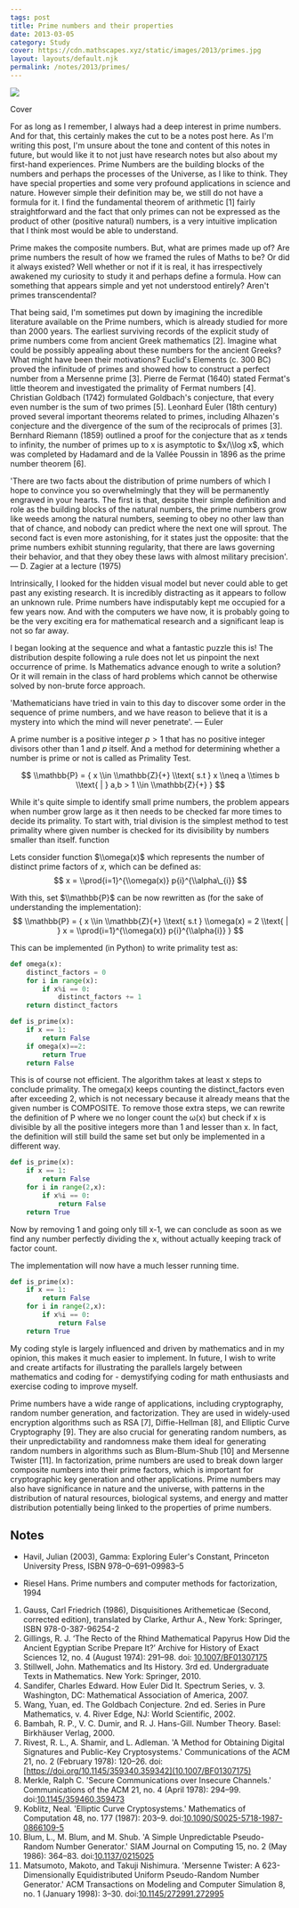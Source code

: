 ```yaml
---
tags: post
title: Prime numbers and their properties
date: 2013-03-05
category: Study
cover: https://cdn.mathscapes.xyz/static/images/2013/primes.jpg
layout: layouts/default.njk
permalink: /notes/2013/primes/
--- 
```


<img src="https://cdn.mathscapes.xyz/static/images/2013/primes.jpg"/>

Cover 

For as long as I remember, I always had a deep interest in prime numbers. And for that, this certainly makes the cut to be a notes post here. As I'm writing this post, I'm unsure about the tone and content of this notes in future, but would like it to not just have research notes but also about my first-hand experiences. Prime Numbers are the building blocks of the numbers and perhaps the processes of the Universe, as I like to think. They have special properties and some very profound applications in science and nature. However simple their definition may be, we still do not have a formula for it. I find the fundamental theorem of arithmetic [1] fairly straightforward and the fact that only primes can not be expressed as the product of other (positive natural) numbers, is a very intuitive implication that I think most would be able to understand.

Prime makes the composite numbers. But, what are primes made up of? Are prime numbers the result of how we framed the rules of Maths to be? Or did it always existed? Well whether or not if it is real, it has irrespectively awakened my curiosity to study it and perhaps define a formula. How can something that appears simple and yet not understood entirely? Aren't primes transcendental?

That being said, I'm sometimes put down by imagining the incredible literature available on the Prime numbers, which is already studied for more than 2000 years. The earliest surviving records of the explicit study of prime numbers come from ancient Greek mathematics [2]. Imagine what could be possibly appealing about these numbers for the ancient Greeks? What might have been their motivations? Euclid's Elements (c. 300 BC) proved the infinitude of primes and showed how to construct a perfect number from a Mersenne prime [3]. Pierre de Fermat (1640) stated Fermat's little theorem and investigated the primality of Fermat numbers [4]. Christian Goldbach (1742) formulated Goldbach's conjecture, that every even number is the sum of two primes [5]. Leonhard Euler (18th century) proved several important theorems related to primes, including Alhazen's conjecture and the divergence of the sum of the reciprocals of primes [3]. Bernhard Riemann (1859) outlined a proof for the conjecture that as $x$ tends to infinity, the number of primes up to x is asymptotic to $x/\\log x$, which was completed by Hadamard and de la Vallée Poussin in 1896 as the prime number theorem [6].

'There are two facts about the distribution of prime numbers of which I hope to convince you so overwhelmingly that they will be permanently engraved in your hearts. The first is that, despite their simple definition and role as the building blocks of the natural numbers, the prime numbers grow like weeds among the natural numbers, seeming to obey no other law than that of chance, and nobody can predict where the next one will sprout. The second fact is even more astonishing, for it states just the opposite: that the prime numbers exhibit stunning regularity, that there are laws governing their behavior, and that they obey these laws with almost military precision'. — D. Zagier at a lecture (1975)

Intrinsically, I looked for the hidden visual model but never could able to get past any existing research. It is incredibly distracting as it appears to follow an unknown rule. Prime numbers have indisputably kept me occupied for a few years now. And with the computers we have now, it is probably going to be the very exciting era for mathematical research and a significant leap is not so far away.

I began looking at the sequence and what a fantastic puzzle this is! The distribution despite following a rule does not let us pinpoint the next occurrence of prime. Is Mathematics advance enough to write a solution? Or it will remain in the class of hard problems which cannot be otherwise solved by non-brute force approach.

'Mathematicians have tried in vain to this day to discover some order in the sequence of prime numbers, and we have reason to believe that it is a mystery into which the mind will never penetrate'. — Euler

A prime number is a positive integer $p>1$ that has no positive integer divisors other than $1$ and $p$ itself. And a method for determining whether a number is prime or not is called as Primality Test.

$$ \\mathbb{P} = { x \\in \\mathbb{Z}{+} \\text{ s.t } x \\neq a \\times b \\text{ | } a,b > 1 \\in \\mathbb{Z}{+} } $$

While it's quite simple to identify small prime numbers, the problem appears when number grow large as it then needs to be checked far more times to decide its primality. To start with, trial division is the simplest method to test primality where given number is checked for its divisibility by numbers smaller than itself. function

Lets consider function $\\omega(x)$ which represents the number of distinct prime factors of $x$, which can be defined as: $$ x = \\prod{i=1}^{\\omega(x)} p{i}^{\\alpha\_{i}} $$

With this, set $\\mathbb{P}$ can be now rewritten as (for the sake of understanding the implementation): $$ \\mathbb{P} = { x \\in \\mathbb{Z}{+} \\text{ s.t } \\omega(x) = 2 \\text{ | } x = \\prod{i=1}^{\\omega(x)} p{i}^{\\alpha{i}} } $$

This can be implemented (in Python) to write primality test as:

```python
def omega(x):
    distinct_factors = 0
    for i in range(x):
        if x%i == 0:
            distinct_factors += 1
    return distinct_factors
```

```python
def is_prime(x):
    if x == 1:
        return False
    if omega(x)==2:
        return True
    return False
```

This is of course not efficient. The algorithm takes at least x steps to conclude primality. The omega(x) keeps counting the distinct\_factors even after exceeding 2, which is not necessary because it already means that the given number is COMPOSITE. To remove those extra steps, we can rewrite the definition of P where we no longer count the ω(x) but check if x is divisible by all the positive integers more than 1 and lesser than x. In fact, the definition will still build the same set but only be implemented in a different way.

```python
def is_prime(x):
    if x == 1:
        return False
    for i in range(2,x):
        if x%i == 0:
            return False
    return True
```

Now by removing 1 and going only till x-1, we can conclude as soon as we find any number perfectly dividing the x, without actually keeping track of factor count.

The implementation will now have a much lesser running time.

```python
def is_prime(x):
    if x == 1:
        return False
    for i in range(2,x):
        if x%i == 0:
            return False
    return True
```

My coding style is largely influenced and driven by mathematics and in my opinion, this makes it much easier to implement. In future, I wish to write and create artifacts for illustrating the parallels largely between mathematics and coding for - demystifying coding for math enthusiasts and exercise coding to improve myself.

Prime numbers have a wide range of applications, including cryptography, random number generation, and factorization. They are used in widely-used encryption algorithms such as RSA [7], Diffie-Hellman [8], and Elliptic Curve Cryptography [9]. They are also crucial for generating random numbers, as their unpredictability and randomness make them ideal for generating random numbers in algorithms such as Blum-Blum-Shub [10] and Mersenne Twister [11]. In factorization, prime numbers are used to break down larger composite numbers into their prime factors, which is important for cryptographic key generation and other applications. Prime numbers may also have significance in nature and the universe, with patterns in the distribution of natural resources, biological systems, and energy and matter distribution potentially being linked to the properties of prime numbers.

## Notes
 
- Havil, Julian (2003), Gamma: Exploring Euler's Constant, Princeton University Press, ISBN 978–0–691–09983–5

- Riesel Hans. Prime numbers and computer methods for factorization, 1994

1. Gauss, Carl Friedrich (1986), Disquisitiones Arithemeticae (Second, corrected edition), translated by Clarke, Arthur A., New York: Springer, ISBN 978-0-387-96254-2
2. Gillings, R. J. ‘The Recto of the Rhind Mathematical Papyrus How Did the Ancient Egyptian Scribe Prepare It?’ Archive for History of Exact Sciences 12, no. 4 (August 1974): 291–98. doi: [10.1007/BF01307175](https://doi.org/10.1007/BF01307175)
3. Stillwell, John. Mathematics and Its History. 3rd ed. Undergraduate Texts in Mathematics. New York: Springer, 2010.
4. Sandifer, Charles Edward. How Euler Did It. Spectrum Series, v. 3. Washington, DC: Mathematical Association of America, 2007.
5. Wang, Yuan, ed. The Goldbach Conjecture. 2nd ed. Series in Pure Mathematics, v. 4. River Edge, NJ: World Scientific, 2002.
6. Bambah, R. P., V. C. Dumir, and R. J. Hans-Gill. Number Theory. Basel: Birkhäuser Verlag, 2000.
7. Rivest, R. L., A. Shamir, and L. Adleman. 'A Method for Obtaining Digital Signatures and Public-Key Cryptosystems.' Communications of the ACM 21, no. 2 (February 1978): 120–26. doi:[https://doi.org/10.1145/359340.359342](10.1007/BF01307175)
8. Merkle, Ralph C. 'Secure Communications over Insecure Channels.' Communications of the ACM 21, no. 4 (April 1978): 294–99. doi:[10.1145/359460.359473](https://doi.org/10.1145/359460.359473)
9. Koblitz, Neal. 'Elliptic Curve Cryptosystems.' Mathematics of Computation 48, no. 177 (1987): 203–9. doi:[10.1090/S0025-5718-1987-0866109-5](https://doi.org/10.1090/S0025-5718-1987-0866109-5)
10. Blum, L., M. Blum, and M. Shub. 'A Simple Unpredictable Pseudo-Random Number Generator.' SIAM Journal on Computing 15, no. 2 (May 1986): 364–83. doi:[10.1137/0215025](https://doi.org/10.1137/0215025)
11. Matsumoto, Makoto, and Takuji Nishimura. 'Mersenne Twister: A 623-Dimensionally Equidistributed Uniform Pseudo-Random Number Generator.' ACM Transactions on Modeling and Computer Simulation 8, no. 1 (January 1998): 3–30. doi:[10.1145/272991.272995](https://doi.org/10.1145/272991.272995)

